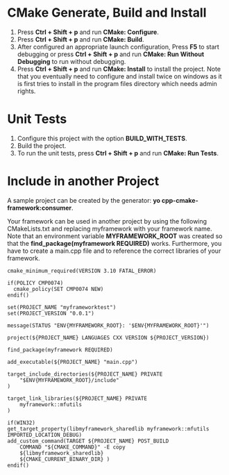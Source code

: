 # CMake Generate, Build and Install

1. Press **Ctrl + Shift + p** and run **CMake: Configure**.
2. Press **Ctrl + Shift + p** and run **CMake: Build**.
3. After configured an appropriate launch configuration, Press **F5** to start debugging or press **Ctrl + Shift + p** and run **CMake: Run Without Debugging** to run without debugging.
4. Press **Ctrl + Shift + p** and run **CMake: Install** to install the project. Note that you eventually need to configure and install twice on windows as it is first tries to install in the program files directory which needs admin rights.

# Unit Tests

1. Configure this project with the option **BUILD_WITH_TESTS**.
2. Build the project.
3. To run the unit tests, press **Ctrl + Shift + p** and run **CMake: Run Tests**.

# Include in another Project

A sample project can be created by the generator: **yo cpp-cmake-framework:consumer**.

Your framework can be used in another project by using the following CMakeLists.txt and replacing myframework with your framework name. Note that an environment variable **MYFRAMEWORK_ROOT** was created so that the **find_package(myframework REQUIRED)** works. Furthermore, you have to create a main.cpp file and to reference the correct libraries of your framework.

```
cmake_minimum_required(VERSION 3.10 FATAL_ERROR)

if(POLICY CMP0074)
  cmake_policy(SET CMP0074 NEW)
endif()

set(PROJECT_NAME "myframeworktest")
set(PROJECT_VERSION "0.0.1")

message(STATUS "ENV{MYFRAMEWORK_ROOT}: '$ENV{MYFRAMEWORK_ROOT}'")

project(${PROJECT_NAME} LANGUAGES CXX VERSION ${PROJECT_VERSION})

find_package(myframework REQUIRED)

add_executable(${PROJECT_NAME} "main.cpp")

target_include_directories(${PROJECT_NAME} PRIVATE
    "$ENV{MYFRAMEWORK_ROOT}/include"
)

target_link_libraries(${PROJECT_NAME} PRIVATE
    myframework::mfutils
)

if(WIN32)
get_target_property(libmyframework_sharedlib myframework::mfutils IMPORTED_LOCATION_DEBUG)
add_custom_command(TARGET ${PROJECT_NAME} POST_BUILD
    COMMAND "${CMAKE_COMMAND}" -E copy
    ${libmyframework_sharedlib}
    ${CMAKE_CURRENT_BINARY_DIR} )
endif()
```
